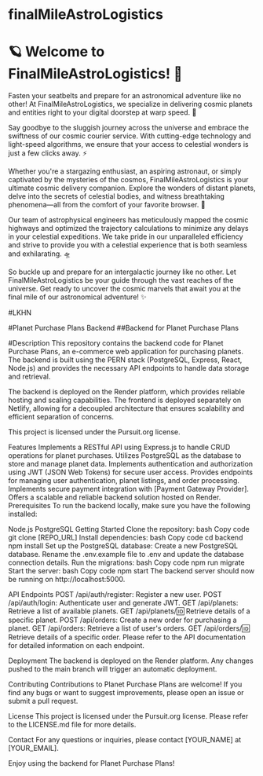 # finalMileAstroLogistics
# 🪐 Welcome to FinalMileAstroLogistics! 🚀

Fasten your seatbelts and prepare for an astronomical adventure like no other! At FinalMileAstroLogistics, we specialize in delivering cosmic planets and entities right to your digital doorstep at warp speed. 🔮

Say goodbye to the sluggish journey across the universe and embrace the swiftness of our cosmic courier service. With cutting-edge technology and light-speed algorithms, we ensure that your access to celestial wonders is just a few clicks away. ⚡️

Whether you're a stargazing enthusiast, an aspiring astronaut, or simply captivated by the mysteries of the cosmos, FinalMileAstroLogistics is your ultimate cosmic delivery companion. Explore the wonders of distant planets, delve into the secrets of celestial bodies, and witness breathtaking phenomena—all from the comfort of your favorite browser. 🌟

Our team of astrophysical engineers has meticulously mapped the cosmic highways and optimized the trajectory calculations to minimize any delays in your celestial expeditions. We take pride in our unparalleled efficiency and strive to provide you with a celestial experience that is both seamless and exhilarating. 🛸

So buckle up and prepare for an intergalactic journey like no other. Let FinalMileAstroLogistics be your guide through the vast reaches of the universe. Get ready to uncover the cosmic marvels that await you at the final mile of our astronomical adventure! ✨

#LKHN

#Planet Purchase Plans Backend
##Backend for Planet Purchase Plans

#Description
This repository contains the backend code for Planet Purchase Plans, an e-commerce web application for purchasing planets. The backend is built using the PERN stack (PostgreSQL, Express, React, Node.js) and provides the necessary API endpoints to handle data storage and retrieval.

The backend is deployed on the Render platform, which provides reliable hosting and scaling capabilities. The frontend is deployed separately on Netlify, allowing for a decoupled architecture that ensures scalability and efficient separation of concerns.

This project is licensed under the Pursuit.org license. 

Features
Implements a RESTful API using Express.js to handle CRUD operations for planet purchases.
Utilizes PostgreSQL as the database to store and manage planet data.
Implements authentication and authorization using JWT (JSON Web Tokens) for secure user access.
Provides endpoints for managing user authentication, planet listings, and order processing.
Implements secure payment integration with [Payment Gateway Provider].
Offers a scalable and reliable backend solution hosted on Render.
Prerequisites
To run the backend locally, make sure you have the following installed:

Node.js
PostgreSQL
Getting Started
Clone the repository:
bash
Copy code
git clone [REPO_URL]
Install dependencies:
bash
Copy code
cd backend
npm install
Set up the PostgreSQL database:
Create a new PostgreSQL database.
Rename the .env.example file to .env and update the database connection details.
Run the migrations:
bash
Copy code
npm run migrate
Start the server:
bash
Copy code
npm start
The backend server should now be running on http://localhost:5000.

API Endpoints
POST /api/auth/register: Register a new user.
POST /api/auth/login: Authenticate user and generate JWT.
GET /api/planets: Retrieve a list of available planets.
GET /api/planets/:id: Retrieve details of a specific planet.
POST /api/orders: Create a new order for purchasing a planet.
GET /api/orders: Retrieve a list of user's orders.
GET /api/orders/:id: Retrieve details of a specific order.
Please refer to the API documentation for detailed information on each endpoint.

Deployment
The backend is deployed on the Render platform. Any changes pushed to the main branch will trigger an automatic deployment.

Contributing
Contributions to Planet Purchase Plans are welcome! If you find any bugs or want to suggest improvements, please open an issue or submit a pull request.

License
This project is licensed under the Pursuit.org license. Please refer to the LICENSE.md file for more details.

Contact
For any questions or inquiries, please contact [YOUR_NAME] at [YOUR_EMAIL].

Enjoy using the backend for Planet Purchase Plans!